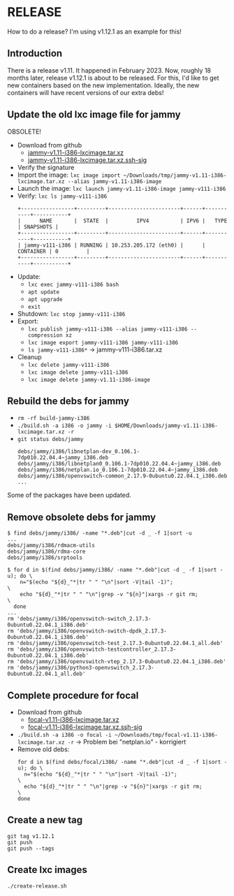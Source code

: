 RELEASE
=======

How to do a release?
I'm using v1.12.1 as an example for this!

Introduction
------------

There is a release v1.11. It happened in February 2023.
Now, roughly 18 months later, release v1.12.1 is about
to be released. For this, I'd like to get new containers
based on the new implementation. Ideally, the new
containers will have recent versions of our extra debs!

Update the old lxc image file for jammy
-----------------------------

OBSOLETE!

- Download from github
  - [jammy-v1.11-i386-lxcimage.tar.xz](https://github.com/uli-heller/lxc-ubuntu-i386-amd64/releases/download/v1.11/jammy-v1.11-i386-lxcimage.tar.xz)
  - [jammy-v1.11-i386-lxcimage.tar.xz.ssh-sig](https://github.com/uli-heller/lxc-ubuntu-i386-amd64/releases/download/v1.11/jammy-v1.11-i386-lxcimage.tar.xz.ssh-sig)
- Verify the signature
- Import the image: `lxc image import ~/Downloads/tmp/jammy-v1.11-i386-lxcimage.tar.xz --alias jammy-v1.11-i386-image`
- Launch the image: `lxc launch jammy-v1.11-i386-image jammy-v111-i386`
- Verify: `lxc ls jammy-v111-i386`
  ```
  +-----------------+---------+-----------------------+------+-----------+-----------+
  |      NAME       |  STATE  |         IPV4          | IPV6 |   TYPE    | SNAPSHOTS |
  +-----------------+---------+-----------------------+------+-----------+-----------+
  | jammy-v111-i386 | RUNNING | 10.253.205.172 (eth0) |      | CONTAINER | 0         |
  +-----------------+---------+-----------------------+------+-----------+-----------+
  ```
- Update:
  - `lxc exec jammy-v111-i386 bash`
  - `apt update`
  - `apt upgrade`
  - `exit`
- Shutdown: `lxc stop jammy-v111-i386`
- Export:
  - `lxc publish jammy-v111-i386 --alias jammy-v111-i386 --compression xz`
  - `lxc image export jammy-v111-i386 jammy-v111-i386`
  - `ls jammy-v111-i386*` -> jammy-v111-i386.tar.xz
- Cleanup
  - `lxc delete jammy-v111-i386`
  - `lxc image delete jammy-v111-i386`
  - `lxc image delete jammy-v1.11-i386-image`

Rebuild the debs for jammy
----------------

- `rm -rf build-jammy-i386`
- `./build.sh -a i386 -o jammy -i $HOME/Downloads/jammy-v1.11-i386-lxcimage.tar.xz -r`
- `git status debs/jammy`
  ```
  debs/jammy/i386/libnetplan-dev_0.106.1-7dp010.22.04.4~jammy_i386.deb
  debs/jammy/i386/libnetplan0_0.106.1-7dp010.22.04.4~jammy_i386.deb
  debs/jammy/i386/netplan.io_0.106.1-7dp010.22.04.4~jammy_i386.deb
  debs/jammy/i386/openvswitch-common_2.17.9-0ubuntu0.22.04.1_i386.deb
  ...
  ```

Some of the packages have been updated.

Remove obsolete debs for jammy
--------------------

```
$ find debs/jammy/i386/ -name "*.deb"|cut -d _ -f 1|sort -u
...
debs/jammy/i386/rdmacm-utils
debs/jammy/i386/rdma-core
debs/jammy/i386/srptools

$ for d in $(find debs/jammy/i386/ -name "*.deb"|cut -d _ -f 1|sort -u); do \
    n="$(echo "${d}_"*|tr " " "\n"|sort -V|tail -1)";                      \
    echo "${d}_"*|tr " " "\n"|grep -v "${n}"|xargs -r git rm;              \
  done
...
rm 'debs/jammy/i386/openvswitch-switch_2.17.3-0ubuntu0.22.04.1_i386.deb'
rm 'debs/jammy/i386/openvswitch-switch-dpdk_2.17.3-0ubuntu0.22.04.1_i386.deb'
rm 'debs/jammy/i386/openvswitch-test_2.17.3-0ubuntu0.22.04.1_all.deb'
rm 'debs/jammy/i386/openvswitch-testcontroller_2.17.3-0ubuntu0.22.04.1_i386.deb'
rm 'debs/jammy/i386/openvswitch-vtep_2.17.3-0ubuntu0.22.04.1_i386.deb'
rm 'debs/jammy/i386/python3-openvswitch_2.17.3-0ubuntu0.22.04.1_all.deb'
```

Complete procedure for focal
------------------

- Download from github
  - [focal-v1.11-i386-lxcimage.tar.xz](https://github.com/uli-heller/lxc-ubuntu-i386-amd64/releases/download/v1.11/focal-v1.11-i386-lxcimage.tar.xz)
  - [focal-v1.11-i386-lxcimage.tar.xz.ssh-sig](https://github.com/uli-heller/lxc-ubuntu-i386-amd64/releases/download/v1.11/focal-v1.11-i386-lxcimage.tar.xz.ssh-sig)
- `./build.sh -a i386 -o focal -i ~/Downloads/tmp/focal-v1.11-i386-lxcimage.tar.xz -r` -> Problem bei "netplan.io" - korrigiert
- Remove old debs:
  ```
  for d in $(find debs/focal/i386/ -name "*.deb"|cut -d _ -f 1|sort -u); do \
    n="$(echo "${d}_"*|tr " " "\n"|sort -V|tail -1)";                       \
    echo "${d}_"*|tr " " "\n"|grep -v "${n}"|xargs -r git rm;               \
  done
  ```

Create a new tag
----------------

```
git tag v1.12.1
git push
git push --tags
```

Create lxc images
-----------------

```
./create-release.sh
```
